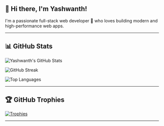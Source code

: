 ## 👋 Hi there, I'm Yashwanth!

I'm a passionate full-stack web developer 🚀 who loves building modern and high-performance web apps.

---

## 📊 GitHub Stats

![Yashwanth's GitHub Stats](https://github-readme-stats.vercel.app/api?username=yashwanth252005&show_icons=true&theme=tokyonight)

![GitHub Streak](https://github-readme-streak-stats.herokuapp.com/?user=yashwanth252005&theme=tokyonight)

![Top Languages](https://github-readme-stats.vercel.app/api/top-langs/?username=yashwanth252005&layout=compact&theme=tokyonight)

---

## 🏆 GitHub Trophies

[![Trophies](https://github-profile-trophy.vercel.app/?username=yashwanth252005&theme=tokyonight)](https://github.com/ryo-ma/github-profile-trophy)

---
